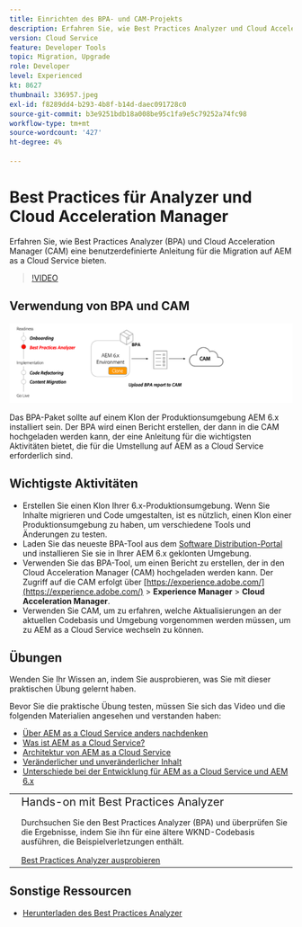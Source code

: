 ```yaml
---
title: Einrichten des BPA- und CAM-Projekts
description: Erfahren Sie, wie Best Practices Analyzer und Cloud Acceleration Manager eine angepasste Anleitung für die Migration auf AEM as a Cloud Service bereitstellen.
version: Cloud Service
feature: Developer Tools
topic: Migration, Upgrade
role: Developer
level: Experienced
kt: 8627
thumbnail: 336957.jpeg
exl-id: f8289dd4-b293-4b8f-b14d-daec091728c0
source-git-commit: b3e9251bdb18a008be95c1fa9e5c79252a74fc98
workflow-type: tm+mt
source-wordcount: '427'
ht-degree: 4%

---
```


# Best Practices für Analyzer und Cloud Acceleration Manager

Erfahren Sie, wie Best Practices Analyzer (BPA) und Cloud Acceleration Manager (CAM) eine benutzerdefinierte Anleitung für die Migration auf AEM as a Cloud Service bieten. 

>[!VIDEO](https://video.tv.adobe.com/v/336957?quality=12&learn=on)

## Verwendung von BPA und CAM

![Hochrangige Darstellung von BPA und CAM](assets/bpa-cam-diagram.png)

Das BPA-Paket sollte auf einem Klon der Produktionsumgebung AEM 6.x installiert sein. Der BPA wird einen Bericht erstellen, der dann in die CAM hochgeladen werden kann, der eine Anleitung für die wichtigsten Aktivitäten bietet, die für die Umstellung auf AEM as a Cloud Service erforderlich sind.

## Wichtigste Aktivitäten

+ Erstellen Sie einen Klon Ihrer 6.x-Produktionsumgebung. Wenn Sie Inhalte migrieren und Code umgestalten, ist es nützlich, einen Klon einer Produktionsumgebung zu haben, um verschiedene Tools und Änderungen zu testen.
+ Laden Sie das neueste BPA-Tool aus dem [Software Distribution-Portal](https://experience.adobe.com/#/downloads/content/software-distribution/en/aemcloud.html) und installieren Sie sie in Ihrer AEM 6.x geklonten Umgebung.
+ Verwenden Sie das BPA-Tool, um einen Bericht zu erstellen, der in den Cloud Acceleration Manager (CAM) hochgeladen werden kann. Der Zugriff auf die CAM erfolgt über [https://experience.adobe.com/](https://experience.adobe.com/) > **Experience Manager** > **Cloud Acceleration Manager**.
+ Verwenden Sie CAM, um zu erfahren, welche Aktualisierungen an der aktuellen Codebasis und Umgebung vorgenommen werden müssen, um zu AEM as a Cloud Service wechseln zu können.

## Übungen

Wenden Sie Ihr Wissen an, indem Sie ausprobieren, was Sie mit dieser praktischen Übung gelernt haben.

Bevor Sie die praktische Übung testen, müssen Sie sich das Video und die folgenden Materialien angesehen und verstanden haben:

+ [Über AEM as a Cloud Service anders nachdenken](./introduction.md)
+ [Was ist AEM as a Cloud Service?](https://experienceleague.adobe.com/docs/experience-manager-learn/cloud-service/introduction/what-is-aem-as-a-cloud-service.html?lang=en)
+ [Architektur von AEM as a Cloud Service](https://experienceleague.adobe.com/docs/experience-manager-learn/cloud-service/introduction/architecture.html?lang=en)
+ [Veränderlicher und unveränderlicher Inhalt](https://experienceleague.adobe.com/docs/experience-manager-learn/cloud-service/developing/basics/mutable-immutable.html?lang=en)
+ [Unterschiede bei der Entwicklung für AEM as a Cloud Service und AEM 6.x](https://experienceleague.adobe.com/docs/experience-manager-cloud-service/implementing/developing/development-guidelines.html#developing)

<table style="border-width:0">
    <tr>
        <td style="width:150px">
            <a  rel="noreferrer"
                target="_blank"
                href="https://github.com/adobe/aem-cloud-engineering-video-series-exercises/tree/session1-differently#bootcamp---session-1-introduction-and-thinking-differently"><img alt="GitHub-Repository für praktische Übungen" src="./assets/github.png"/>
            </a>        
        </td>
        <td style="width:100%;margin-bottom:1rem;">
            <div style="font-size:1.25rem;font-weight:400;">Hands-on mit Best Practices Analyzer</div>
            <p style="margin:1rem 0">
                Durchsuchen Sie den Best Practices Analyzer (BPA) und überprüfen Sie die Ergebnisse, indem Sie ihn für eine ältere WKND-Codebasis ausführen, die Beispielverletzungen enthält.
            </p>
            <a  rel="noreferrer"
                target="_blank"
                href="https://github.com/adobe/aem-cloud-engineering-video-series-exercises/tree/session1-differently#bootcamp---session-1-introduction-and-thinking-differently" class="spectrum-Button spectrum-Button--primary spectrum-Button--sizeM">
                <span class="spectrum-Button-label has-no-wrap has-text-weight-bold">Best Practices Analyzer ausprobieren</span>
            </a>
        </td>
    </tr>
</table>


## Sonstige Ressourcen

+ [Herunterladen des Best Practices Analyzer](https://experience.adobe.com/#/downloads/content/software-distribution/en/aemcloud.html?fulltext=Best*+Practices*+Analyzer*&amp;orderby=%40jcr%3Acontent%2Fjcr%3AlastModified&amp;orderby.sort=desc&amp;layout=list&amp;p.offset=0&amp;p.limit=1)